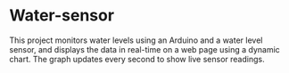 # Water-sensor
This project monitors water levels using an Arduino and a water level sensor, and displays the data in real-time on a web page using a dynamic chart. The graph updates every second to show live sensor readings.
